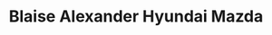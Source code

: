 ---
title: "Blaise Alexander Hyundai Mazda"
url: /state-college/blaise-alexander-hyundai-mazda/
shop: car
---
